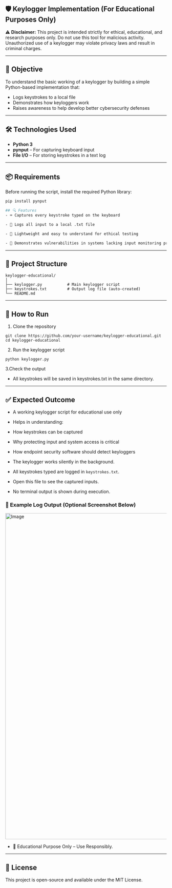 🛡️ Keylogger Implementation (For Educational Purposes Only)
---
⚠️ **Disclaimer:** This project is intended strictly for ethical, educational, and research purposes only. Do not use this tool for malicious activity. Unauthorized use of a keylogger may violate privacy laws and result in criminal charges.

---

## 🎯 Objective

To understand the basic working of a keylogger by building a simple Python-based implementation that:
- Logs keystrokes to a local file
- Demonstrates how keyloggers work
- Raises awareness to help develop better cybersecurity defenses

---

## 🛠️ Technologies Used

- **Python 3**
- **pynput** – For capturing keyboard input
- **File I/O** – For storing keystrokes in a text log

---

## 📦 Requirements

Before running the script, install the required Python library:

```bash
pip install pynput

## 🔍 Features
- ⌨️ Captures every keystroke typed on the keyboard

- 📁 Logs all input to a local .txt file

- 🧪 Lightweight and easy to understand for ethical testing

- 🔐 Demonstrates vulnerabilities in systems lacking input monitoring protections

```
---
## 📁 Project Structure
```
keylogger-educational/
│
├── keylogger.py           # Main keylogger script
├── keystrokes.txt         # Output log file (auto-created)
└── README.md
```
---
## 🚀 How to Run
1. Clone the repository
```
git clone https://github.com/your-username/keylogger-educational.git
cd keylogger-educational
```
2. Run the keylogger script
```
python keylogger.py
```
3.Check the output
- All keystrokes will be saved in keystrokes.txt in the same directory.
---
## ✅ Expected Outcome
- A working keylogger script for educational use only

- Helps in understanding:

- How keystrokes can be captured

- Why protecting input and system access is critical

- How endpoint security software should detect keyloggers
  
- The keylogger works silently in the background.
  
- All keystrokes typed are logged in `keystrokes.txt`.
  
- Open this file to see the captured inputs.
  
- No terminal output is shown during execution.

### 📸 Example Log Output (Optional Screenshot Below)
<img width="1916" height="1017" alt="Image" src="https://github.com/user-attachments/assets/aa3871fe-7abd-467d-a0e5-276e0a0f57cf" />

- 🔐 Educational Purpose Only – Use Responsibly.
---
## 📜 License
This project is open-source and available under the MIT License.
